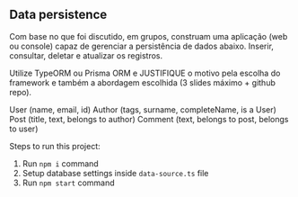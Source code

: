 ## Data persistence 

Com base no que foi discutido, em grupos, construam uma aplicação (web ou console) capaz de gerenciar a persistência de dados abaixo. Inserir, consultar, deletar e atualizar os registros.

Utilize TypeORM ou Prisma ORM e JUSTIFIQUE o motivo pela escolha do framework e também a abordagem escolhida (3 slides máximo + github repo).

User (name, email, id)
Author (tags, surname, completeName, is a User)
Post (title, text, belongs to author)
Comment (text, belongs to post, belongs to user)


Steps to run this project:

1. Run `npm i` command
2. Setup database settings inside `data-source.ts` file
3. Run `npm start` command
